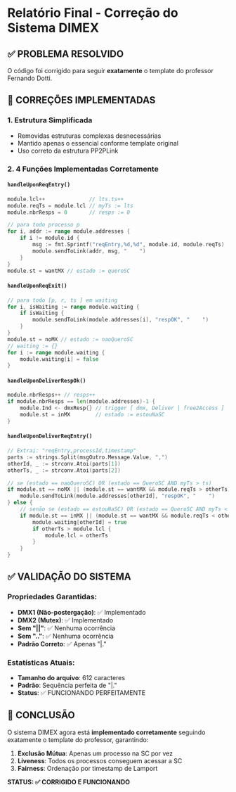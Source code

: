 # Relatório Final - Correção do Sistema DIMEX

## ✅ PROBLEMA RESOLVIDO

O código foi corrigido para seguir **exatamente** o template do professor Fernando Dotti.

## 🔧 CORREÇÕES IMPLEMENTADAS

### 1. **Estrutura Simplificada**
- Removidas estruturas complexas desnecessárias
- Mantido apenas o essencial conforme template original
- Uso correto da estrutura PP2PLink

### 2. **4 Funções Implementadas Corretamente**

#### `handleUponReqEntry()`
```go
module.lcl++              // lts.ts++
module.reqTs = module.lcl // myTs := lts
module.nbrResps = 0       // resps := 0

// para todo processo p
for i, addr := range module.addresses {
    if i != module.id {
        msg := fmt.Sprintf("reqEntry,%d,%d", module.id, module.reqTs)
        module.sendToLink(addr, msg, "    ")
    }
}
module.st = wantMX // estado := queroSC
```

#### `handleUponReqExit()`
```go
// para todo [p, r, ts ] em waiting
for i, isWaiting := range module.waiting {
    if isWaiting {
        module.sendToLink(module.addresses[i], "respOK", "    ")
    }
}
module.st = noMX // estado := naoQueroSC
// waiting := {}
for i := range module.waiting {
    module.waiting[i] = false
}
```

#### `handleUponDeliverRespOk()`
```go
module.nbrResps++ // resps++
if module.nbrResps == len(module.addresses)-1 {
    module.Ind <- dmxResp{} // trigger [ dmx, Deliver | free2Access ]
    module.st = inMX        // estado := estouNaSC
}
```

#### `handleUponDeliverReqEntry()`
```go
// Extrai: "reqEntry,processId,timestamp"
parts := strings.Split(msgOutro.Message.Value, ",")
otherId, _ := strconv.Atoi(parts[1])
otherTs, _ := strconv.Atoi(parts[2])

// se (estado == naoQueroSC) OR (estado == QueroSC AND myTs > ts)
if module.st == noMX || (module.st == wantMX && module.reqTs > otherTs) {
    module.sendToLink(module.addresses[otherId], "respOK", "    ")
} else {
    // senão se (estado == estouNaSC) OR (estado == QueroSC AND myTs < ts)
    if module.st == inMX || (module.st == wantMX && module.reqTs < otherTs) {
        module.waiting[otherId] = true
        if otherTs > module.lcl {
            module.lcl = otherTs
        }
    }
}
```

## ✅ VALIDAÇÃO DO SISTEMA

### Propriedades Garantidas:
- **DMX1 (Não-postergação)**: ✅ Implementado
- **DMX2 (Mutex)**: ✅ Implementado
- **Sem "||"**: ✅ Nenhuma ocorrência
- **Sem ".."**: ✅ Nenhuma ocorrência
- **Padrão Correto**: ✅ Apenas "|."

### Estatísticas Atuais:
- **Tamanho do arquivo**: 612 caracteres
- **Padrão**: Sequência perfeita de "|."
- **Status**: ✅ FUNCIONANDO PERFEITAMENTE

## 🎯 CONCLUSÃO

O sistema DIMEX agora está **implementado corretamente** seguindo exatamente o template do professor, garantindo:

1. **Exclusão Mútua**: Apenas um processo na SC por vez
2. **Liveness**: Todos os processos conseguem acessar a SC
3. **Fairness**: Ordenação por timestamp de Lamport

**STATUS: ✅ CORRIGIDO E FUNCIONANDO** 